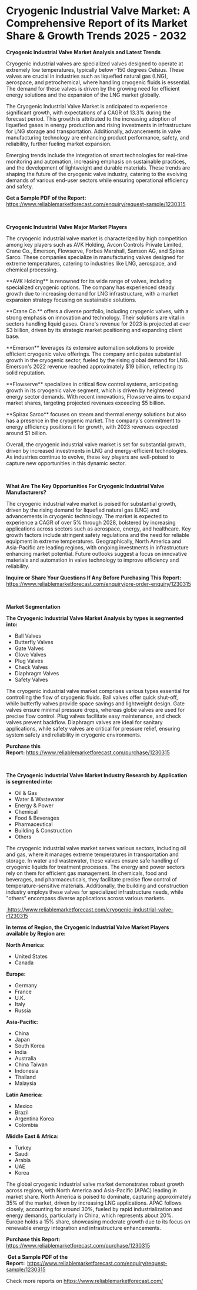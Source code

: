 <p><h1>Cryogenic Industrial Valve Market: A Comprehensive Report of its Market Share & Growth Trends 2025 - 2032</h1></p><p><strong>Cryogenic Industrial Valve Market Analysis and Latest Trends</strong></p>
<p><p>Cryogenic industrial valves are specialized valves designed to operate at extremely low temperatures, typically below -150 degrees Celsius. These valves are crucial in industries such as liquefied natural gas (LNG), aerospace, and petrochemical, where handling cryogenic fluids is essential. The demand for these valves is driven by the growing need for efficient energy solutions and the expansion of the LNG market globally.</p><p>The Cryogenic Industrial Valve Market is anticipated to experience significant growth, with expectations of a CAGR of 13.3% during the forecast period. This growth is attributed to the increasing adoption of liquefied gases in energy production and rising investments in infrastructure for LNG storage and transportation. Additionally, advancements in valve manufacturing technology are enhancing product performance, safety, and reliability, further fueling market expansion. </p><p>Emerging trends include the integration of smart technologies for real-time monitoring and automation, increasing emphasis on sustainable practices, and the development of lightweight and durable materials. These trends are shaping the future of the cryogenic valve industry, catering to the evolving demands of various end-user sectors while ensuring operational efficiency and safety.</p></p>
<p><strong>Get a Sample PDF of the Report:&nbsp;</strong> <a href="https://www.reliablemarketforecast.com/enquiry/request-sample/1230315?utm_campaign=2719&utm_medium=2&utm_source=Github&utm_content=ia&utm_term=27022025&utm_id=cryogenic-industrial-valve">https://www.reliablemarketforecast.com/enquiry/request-sample/1230315</a></p>
<p>&nbsp;</p>
<p><strong>Cryogenic Industrial Valve Major Market Players</strong></p>
<p><p>The cryogenic industrial valve market is characterized by high competition among key players such as AVK Holding, Avcon Controls Private Limited, Crane Co., Emerson, Flowserve, Forbes Marshall, Samson AG, and Spirax Sarco. These companies specialize in manufacturing valves designed for extreme temperatures, catering to industries like LNG, aerospace, and chemical processing.</p><p>**AVK Holding** is renowned for its wide range of valves, including specialized cryogenic options. The company has experienced steady growth due to increasing demand for LNG infrastructure, with a market expansion strategy focusing on sustainable solutions.</p><p>**Crane Co.** offers a diverse portfolio, including cryogenic valves, with a strong emphasis on innovation and technology. Their solutions are vital in sectors handling liquid gases. Crane's revenue for 2023 is projected at over $3 billion, driven by its strategic market positioning and expanding client base.</p><p>**Emerson** leverages its extensive automation solutions to provide efficient cryogenic valve offerings. The company anticipates substantial growth in the cryogenic sector, fueled by the rising global demand for LNG. Emerson's 2022 revenue reached approximately $19 billion, reflecting its solid reputation.</p><p>**Flowserve** specializes in critical flow control systems, anticipating growth in its cryogenic valve segment, which is driven by heightened energy sector demands. With recent innovations, Flowserve aims to expand market shares, targeting projected revenues exceeding $5 billion.</p><p>**Spirax Sarco** focuses on steam and thermal energy solutions but also has a presence in the cryogenic market. The company's commitment to energy efficiency positions it for growth, with 2023 revenues expected around $1 billion.</p><p>Overall, the cryogenic industrial valve market is set for substantial growth, driven by increased investments in LNG and energy-efficient technologies. As industries continue to evolve, these key players are well-poised to capture new opportunities in this dynamic sector.</p></p>
<p>&nbsp;</p>
<p><strong>What Are The Key Opportunities For Cryogenic Industrial Valve Manufacturers?</strong></p>
<p><p>The cryogenic industrial valve market is poised for substantial growth, driven by the rising demand for liquefied natural gas (LNG) and advancements in cryogenic technology. The market is expected to experience a CAGR of over 5% through 2028, bolstered by increasing applications across sectors such as aerospace, energy, and healthcare. Key growth factors include stringent safety regulations and the need for reliable equipment in extreme temperatures. Geographically, North America and Asia-Pacific are leading regions, with ongoing investments in infrastructure enhancing market potential. Future outlooks suggest a focus on innovative materials and automation in valve technology to improve efficiency and reliability.</p></p>
<p><strong>Inquire or Share Your Questions If Any Before Purchasing This Report:</strong> <a href="https://www.reliablemarketforecast.com/enquiry/pre-order-enquiry/1230315?utm_campaign=2719&utm_medium=2&utm_source=Github&utm_content=ia&utm_term=27022025&utm_id=cryogenic-industrial-valve">https://www.reliablemarketforecast.com/enquiry/pre-order-enquiry/1230315</a></p>
<p>&nbsp;</p>
<p><strong>Market Segmentation</strong></p>
<p><strong>The Cryogenic Industrial Valve Market Analysis by types is segmented into:</strong></p>
<p><ul><li>Ball Valves</li><li>Butterfly Valves</li><li>Gate Valves</li><li>Glove Valves</li><li>Plug Valves</li><li>Check Valves</li><li>Diaphragm Valves</li><li>Safety Valves</li></ul></p>
<p><p>The cryogenic industrial valve market comprises various types essential for controlling the flow of cryogenic fluids. Ball valves offer quick shut-off, while butterfly valves provide space savings and lightweight design. Gate valves ensure minimal pressure drops, whereas globe valves are used for precise flow control. Plug valves facilitate easy maintenance, and check valves prevent backflow. Diaphragm valves are ideal for sanitary applications, while safety valves are critical for pressure relief, ensuring system safety and reliability in cryogenic environments.</p></p>
<p><strong>Purchase this Report:&nbsp;</strong><a href="https://www.reliablemarketforecast.com/purchase/1230315?utm_campaign=2719&utm_medium=2&utm_source=Github&utm_content=ia&utm_term=27022025&utm_id=cryogenic-industrial-valve">https://www.reliablemarketforecast.com/purchase/1230315</a></p>
<p>&nbsp;</p>
<p><strong>The Cryogenic Industrial Valve Market Industry Research by Application is segmented into:</strong></p>
<p><ul><li>Oil & Gas</li><li>Water & Wastewater</li><li>Energy & Power</li><li>Chemical</li><li>Food & Beverages</li><li>Pharmaceutical</li><li>Building & Construction</li><li>Others</li></ul></p>
<p><p>The cryogenic industrial valve market serves various sectors, including oil and gas, where it manages extreme temperatures in transportation and storage. In water and wastewater, these valves ensure safe handling of cryogenic liquids for treatment processes. The energy and power sectors rely on them for efficient gas management. In chemicals, food and beverages, and pharmaceuticals, they facilitate precise flow control of temperature-sensitive materials. Additionally, the building and construction industry employs these valves for specialized infrastructure needs, while "others" encompass diverse applications across various markets.</p></p>
<p><a href="https://www.reliablemarketforecast.com/cryogenic-industrial-valve-r1230315?utm_campaign=2719&utm_medium=2&utm_source=Github&utm_content=ia&utm_term=27022025&utm_id=cryogenic-industrial-valve">&nbsp;https://www.reliablemarketforecast.com/cryogenic-industrial-valve-r1230315</a></p>
<p><strong>In terms of Region, the Cryogenic Industrial Valve Market Players available by Region are:</strong></p>
<p>
    <p> <strong> North America: </strong>
        <ul>
            <li>United States</li>
            <li>Canada</li>
        </ul>
        </p> 
    <p> <strong> Europe: </strong>
        <ul>
            <li>Germany</li>
            <li>France</li>
            <li>U.K.</li>
            <li>Italy</li>
            <li>Russia</li>
        </ul>
        </p> 
    <p> <strong> Asia-Pacific: </strong>
        <ul>
            <li>China</li>
            <li>Japan</li>
            <li>South Korea</li>
            <li>India</li>
            <li>Australia</li>
            <li>China Taiwan</li>
            <li>Indonesia</li>
            <li>Thailand</li>
            <li>Malaysia</li>
        </ul>
        </p> 
    <p> <strong> Latin America: </strong>
        <ul>
            <li>Mexico</li>
            <li>Brazil</li>
            <li>Argentina Korea</li>
            <li>Colombia</li>
        </ul>
        </p> 
    <p> <strong> Middle East & Africa: </strong>
        <ul>
            <li>Turkey</li>
            <li>Saudi</li>
            <li>Arabia</li>
            <li>UAE</li>
            <li>Korea</li>
        </ul>
    </p>
    </p>
<p><p>The global cryogenic industrial valve market demonstrates robust growth across regions, with North America and Asia-Pacific (APAC) leading in market share. North America is poised to dominate, capturing approximately 35% of the market, driven by increasing LNG applications. APAC follows closely, accounting for around 30%, fueled by rapid industrialization and energy demands, particularly in China, which represents about 20%. Europe holds a 15% share, showcasing moderate growth due to its focus on renewable energy integration and infrastructure enhancements.</p></p>
<p><strong>Purchase this Report: </strong><a href="https://www.reliablemarketforecast.com/purchase/1230315?utm_campaign=2719&utm_medium=2&utm_source=Github&utm_content=ia&utm_term=27022025&utm_id=cryogenic-industrial-valve">https://www.reliablemarketforecast.com/purchase/1230315</a></p>
<p>&nbsp;<strong>Get a Sample PDF of the Report:&nbsp;&nbsp;</strong><a href="https://www.reliablemarketforecast.com/enquiry/request-sample/1230315?utm_campaign=2719&utm_medium=2&utm_source=Github&utm_content=ia&utm_term=27022025&utm_id=cryogenic-industrial-valve">https://www.reliablemarketforecast.com/enquiry/request-sample/1230315</a></p>
<p><strong></strong></p>
<p>Check more reports on <a href="https://www.reliablemarketforecast.com/?utm_campaign=2719&utm_medium=2&utm_source=Github&utm_content=ia&utm_term=27022025&utm_id=cryogenic-industrial-valve">https://www.reliablemarketforecast.com/</a></p>